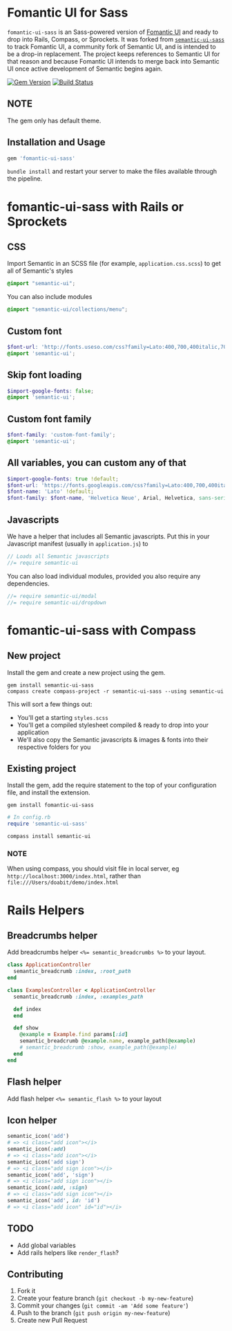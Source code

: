 # Fomantic UI for Sass

`fomantic-ui-sass` is an Sass-powered version of [Fomantic UI](https://github.com/fomantic/Fomantic-UI) and ready to drop into Rails, Compass, or Sprockets.
It was forked from [`semantic-ui-sass`](https://github.com/doabit/semantic-ui-sass) to track Fomantic UI, a community fork of Semantic UI,
and is intended to be a drop-in replacement. The project keeps references to Semantic UI for that reason and because Fomantic UI intends to 
merge back into Semantic UI once active development of Semantic begins again.

[![Gem Version](https://badge.fury.io/rb/fomantic-ui-sass.svg)](https://badge.fury.io/rb/fomantic-ui-sass)
[![Build Status](https://travis-ci.org/shanecav84/fomantic-ui-sass.svg?branch=master)](https://travis-ci.org/shanecav84/fomantic-ui-sass)

## NOTE

The gem only has default theme.

## Installation and Usage

```ruby
gem 'fomantic-ui-sass'
```

`bundle install` and restart your server to make the files available through the pipeline.

# fomantic-ui-sass with Rails or Sprockets

## CSS

Import Semantic in an SCSS file (for example, `application.css.scss`) to get all of Semantic's styles

```css
@import "semantic-ui";
```

You can also include modules

```css
@import "semantic-ui/collections/menu";
```

## Custom font

```scss
$font-url: 'http://fonts.useso.com/css?family=Lato:400,700,400italic,700italic&subset=latin';
@import 'semantic-ui';
```

## Skip font loading
```scss
$import-google-fonts: false;
@import 'semantic-ui';
```

## Custom font family
```scss
$font-family: 'custom-font-family';
@import 'semantic-ui';
```

## All variables, you can custom any of that
```scss
$import-google-fonts: true !default;
$font-url: 'https://fonts.googleapis.com/css?family=Lato:400,700,400italic,700italic&subset=latin,latin-ext' !default;
$font-name: 'Lato' !default;
$font-family: $font-name, 'Helvetica Neue', Arial, Helvetica, sans-serif !default;
```

## Javascripts

We have a helper that includes all Semantic javascripts. Put this in your Javascript manifest (usually in `application.js`) to

```js
// Loads all Semantic javascripts
//= require semantic-ui
```

You can also load individual modules, provided you also require any dependencies.

```js
//= require semantic-ui/modal
//= require semantic-ui/dropdown
```

# fomantic-ui-sass with Compass

## New project

Install the gem and create a new project using the gem.

```console
gem install semantic-ui-sass
compass create compass-project -r semantic-ui-sass --using semantic-ui
```

This will sort a few things out:

* You'll get a starting `styles.scss`
* You'll get a compiled stylesheet compiled & ready to drop into your application
* We'll also copy the Semantic javascripts & images & fonts into their respective folders for you

## Existing project

Install the gem, add the require statement to the top of your configuration file, and install the extension.

```console
gem install fomantic-ui-sass
```

```ruby
# In config.rb
require 'semantic-ui-sass'
```

```console
compass install semantic-ui
```

### NOTE

When using compass, you should visit file in local server, eg `http://localhost:3000/index.html`, rather than `file:///Users/doabit/demo/index.html`

# Rails Helpers

## Breadcrumbs helper

Add breadcrumbs helper `<%= semantic_breadcrumbs %>` to your layout.

```ruby
class ApplicationController
  semantic_breadcrumb :index, :root_path
end
```

```ruby
class ExamplesController < ApplicationController
  semantic_breadcrumb :index, :examples_path

  def index
  end

  def show
    @example = Example.find params[:id]
    semantic_breadcrumb @example.name, example_path(@example)
    # semantic_breadcrumb :show, example_path(@example)
  end
end
```

## Flash helper

Add flash helper `<%= semantic_flash %>` to your layout

## Icon helper

```ruby
semantic_icon('add')
# => <i class="add icon"></i>
semantic_icon(:add)
# => <i class="add icon"></i>
semantic_icon('add sign')
# => <i class="add sign icon"></i>
semantic_icon('add', 'sign')
# => <i class="add sign icon"></i>
semantic_icon(:add, :sign)
# => <i class="add sign icon"></i>
semantic_icon('add', id: 'id')
# => <i class="add icon" id="id"></i>
```

## TODO

* Add global variables
* Add rails helpers like `render_flash`?

## Contributing

1. Fork it
2. Create your feature branch (`git checkout -b my-new-feature`)
3. Commit your changes (`git commit -am 'Add some feature'`)
4. Push to the branch (`git push origin my-new-feature`)
5. Create new Pull Request
